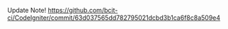 Update Note!
https://github.com/bcit-ci/CodeIgniter/commit/63d037565dd782795021dcbd3b1ca6f8c8a509e4
